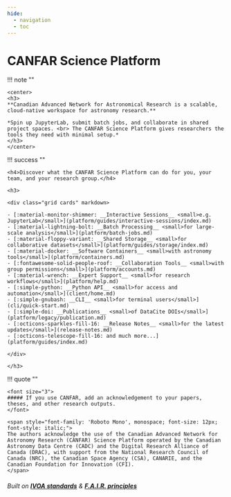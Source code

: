 ```yaml
---
hide:
  - navigation
  - toc
---
```


<h1>CANFAR Science Platform </h1>
    
!!! note ""
    
    <center>
    <h3>
    **Canadian Advanced Network for Astronomical Research is a scalable, cloud-native workspace for astronomy research.**
 
    *Spin up JupyterLab, submit batch jobs, and collaborate in shared project spaces. <br> The CANFAR Science Platform gives researchers the tools they need with minimal setup.*
    </h3>
    </center>
    
!!! success ""

    <h4>Discover what the CANFAR Science Platform can do for you, your team, and your research group.</h4>

    <h3>

    <div class="grid cards" markdown>

    - [:material-monitor-shimmer: __Interactive Sessions__ <small>e.g. JupyterLab</small>](platform/guides/interactive-sessions/index.md)
    - [:material-lightning-bolt: __Batch Processing__ <small>for large-scale analysis</small>](platform/batch-jobs.md)
    - [:material-floppy-variant: __Shared Storage__ <small>for collaborative datasets</small>](platform/guides/storage/index.md)
    - [:material-docker: __Software Containers__ <small>with astronomy tools</small>](platform/containers.md)
    - [:fontawesome-solid-people-roof: __Collaboration Tools__ <small>with group permissions</small>](platform/accounts.md)
    - [:material-wrench: __Expert Support__ <small>for research workflows</small>](platform/help.md)
    - [:simple-python: __Python API__ <small>for access and automation</small>](client/home.md)
    - [:simple-gnubash: __CLI__ <small>for terminal users</small>](cli/quick-start.md)
    - [:simple-doi: __Publications__ <small>of DataCite DOIs</small>](platform/legacy/publication.md)
    - [:octicons-sparkles-fill-16: __Release Notes__ <small>for the latest updates</small>](release-notes.md)
    - [:octicons-telescope-fill-16: and much more...](platform/guides/index.md)

    </div>
    
    </h3>

!!! quote ""

    <font size="3">
    ##### If you use CANFAR, add an acknowledgement to your papers, theses, and other research outputs.
    </font>

    <span style="font-family: 'Roboto Mono', monospace; font-size: 12px; font-style: italic;">
    The authors acknowledge the use of the Canadian Advanced Network for Astronomy Research (CANFAR) Science Platform operated by the Canadian Astronomy Data Centre (CADC) and the Digital Research Alliance of Canada (DRAC), with support from the National Research Council of Canada (NRC), the Canadian Space Agency (CSA), CANARIE, and the Canadian Foundation for Innovation (CFI).
    </span>

###### Built on **[IVOA standards](https://www.ivoa.net/documents/)** & **[F.A.I.R. principles](https://www.go-fair.org/fair-principles/)**